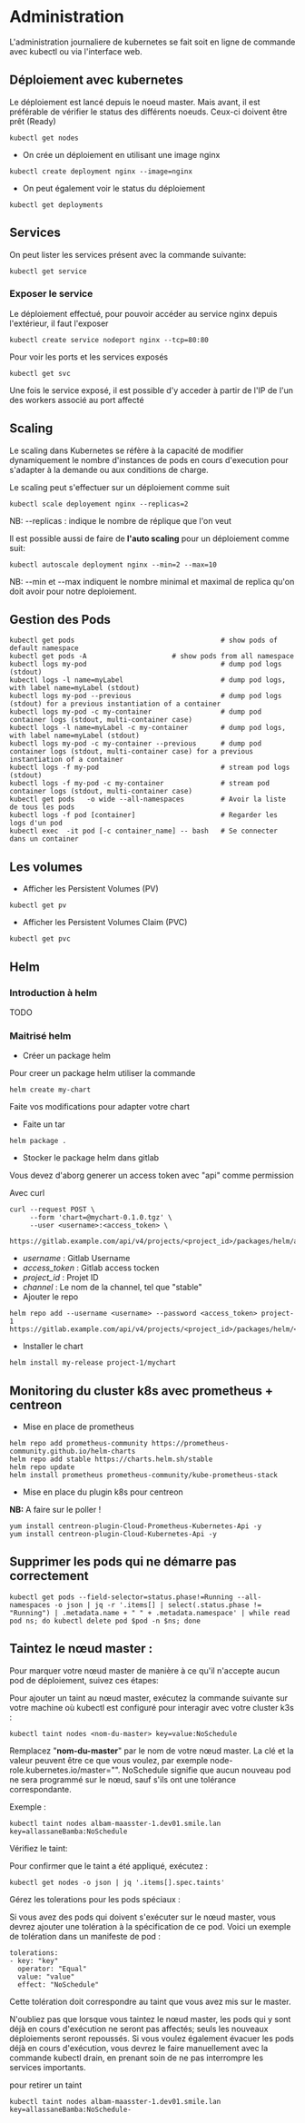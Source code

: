 # [](#administration)Administration

L'administration journaliere de kubernetes se fait soit en ligne de commande avec kubectl ou via l'interface web.

## [](#d%C3%A9ploiement-avec-kubernetes)Déploiement avec kubernetes

Le déploiement est lancé depuis le noeud master. Mais avant, il est préférable de vérifier le status des différents noeuds. Ceux-ci doivent être prêt (Ready)

```
kubectl get nodes
```

- On crée un déploiement en utilisant une image nginx

```
kubectl create deployment nginx --image=nginx
```

- On peut également voir le status du déploiement

```
kubectl get deployments
```

## [](#services)Services

On peut lister les services présent avec la commande suivante:

```
kubectl get service
```

### [](#exposer-le-service)Exposer le service

Le déploiement effectué, pour pouvoir accéder au service nginx depuis l'extérieur, il faut l'exposer

```
kubectl create service nodeport nginx --tcp=80:80
```

Pour voir les ports et les services exposés

```
kubectl get svc
```

Une fois le service exposé, il est possible d'y acceder à partir de l'IP de l'un des workers associé au port affecté

## [](#scaling)Scaling

Le scaling dans Kubernetes se réfère à la capacité de modifier dynamiquement le nombre d'instances de pods en cours d'execution pour s'adapter à la demande ou aux conditions de charge.

Le scaling peut s'effectuer sur un déploiement comme suit

```
kubectl scale deployement nginx --replicas=2
```

NB: --replicas : indique le nombre de réplique que l'on veut

Il est possible aussi de faire de **l'auto scaling** pour un déploiement comme suit:

```
kubectl autoscale deployment nginx --min=2 --max=10
```

NB: --min et --max indiquent le nombre minimal et maximal de replica qu'on doit avoir pour notre deploiement.

## [](#gestion-des-pods)Gestion des Pods

```
kubectl get pods                                    # show pods of default namespace
kubectl get pods -A                     # show pods from all namespace
kubectl logs my-pod                                 # dump pod logs (stdout)
kubectl logs -l name=myLabel                        # dump pod logs, with label name=myLabel (stdout)
kubectl logs my-pod --previous                      # dump pod logs (stdout) for a previous instantiation of a container
kubectl logs my-pod -c my-container                 # dump pod container logs (stdout, multi-container case)
kubectl logs -l name=myLabel -c my-container        # dump pod logs, with label name=myLabel (stdout)
kubectl logs my-pod -c my-container --previous      # dump pod container logs (stdout, multi-container case) for a previous instantiation of a container
kubectl logs -f my-pod                              # stream pod logs (stdout)
kubectl logs -f my-pod -c my-container              # stream pod container logs (stdout, multi-container case)
kubectl get pods   -o wide --all-namespaces         # Avoir la liste de tous les pods
kubectl logs -f pod [container]                     # Regarder les logs d'un pod
kubectl exec  -it pod [-c container_name] -- bash   # Se connecter dans un container
```

## [](#les-volumes)Les volumes

- Afficher les Persistent Volumes (PV)

```
kubectl get pv
```

- Afficher les Persistent Volumes Claim (PVC)

```
kubectl get pvc
```

## [](#helm)Helm

### [](#introduction-%C3%A0-helm)Introduction à helm

TODO

### [](#maitris%C3%A9-helm)Maitrisé helm

- Créer un package helm

Pour creer un package helm utiliser la commande

```
helm create my-chart
```

Faite vos modifications pour adapter votre chart

- Faite un tar

```
helm package .
```

- Stocker le package helm dans gitlab

Vous devez d'aborg generer un access token avec "api" comme permission

Avec curl

```
curl --request POST \
     --form 'chart=@mychart-0.1.0.tgz' \
     --user <username>:<access_token> \
     https://gitlab.example.com/api/v4/projects/<project_id>/packages/helm/api/<channel>/charts
```

- _username_ : Gitlab Username
- _access_token_ : Gitlab access tocken
- _project_id_ : Projet ID
- _channel_ : Le nom de la channel, tel que "stable"
- Ajouter le repo

```
helm repo add --username <username> --password <access_token> project-1 https://gitlab.example.com/api/v4/projects/<project_id>/packages/helm/<channel>
```

- Installer le chart

```
helm install my-release project-1/mychart
```

## [](#monitoring-du-cluster-k8s-avec-prometheus-centreon)Monitoring du cluster k8s avec prometheus + centreon

- Mise en place de prometheus

```
helm repo add prometheus-community https://prometheus-community.github.io/helm-charts
helm repo add stable https://charts.helm.sh/stable
helm repo update
helm install prometheus prometheus-community/kube-prometheus-stack
```

- Mise en place du plugin k8s pour centreon

**NB:** A faire sur le poller !

```
yum install centreon-plugin-Cloud-Prometheus-Kubernetes-Api -y
yum install centreon-plugin-Cloud-Kubernetes-Api -y
```


## Supprimer les pods qui ne démarre pas correctement

```
kubectl get pods --field-selector=status.phase!=Running --all-namespaces -o json | jq -r '.items[] | select(.status.phase != "Running") | .metadata.name + " " + .metadata.namespace' | while read pod ns; do kubectl delete pod $pod -n $ns; done
```

## Taintez le nœud master :
Pour marquer votre nœud master de manière à ce qu'il n'accepte aucun pod de déploiement, suivez ces étapes:

Pour ajouter un taint au nœud master, exécutez la commande suivante sur votre machine où kubectl est configuré pour interagir avec votre cluster k3s :

```
kubectl taint nodes <nom-du-master> key=value:NoSchedule
```

Remplacez "**nom-du-master**" par le nom de votre nœud master. La clé et la valeur peuvent être ce que vous voulez, par exemple node-role.kubernetes.io/master="". NoSchedule signifie que aucun nouveau pod ne sera programmé sur le nœud, sauf s'ils ont une tolérance correspondante.

Exemple :

```
kubectl taint nodes albam-maasster-1.dev01.smile.lan key=allassaneBamba:NoSchedule
```

Vérifiez le taint:

Pour confirmer que le taint a été appliqué, exécutez :

```
kubectl get nodes -o json | jq '.items[].spec.taints'
```

Gérez les tolerations pour les pods spéciaux :

Si vous avez des pods qui doivent s'exécuter sur le nœud master, vous devrez ajouter une tolération à la spécification de ce pod. Voici un exemple de tolération dans un manifeste de pod :

```
tolerations:
- key: "key"
  operator: "Equal"
  value: "value"
  effect: "NoSchedule"
```

Cette tolération doit correspondre au taint que vous avez mis sur le master.

N'oubliez pas que lorsque vous taintez le nœud master, les pods qui y sont déjà en cours d'exécution ne seront pas affectés; seuls les nouveaux déploiements seront repoussés. Si vous voulez également évacuer les pods déjà en cours d'exécution, vous devrez le faire manuellement avec la commande kubectl drain, en prenant soin de ne pas interrompre les services importants.

pour retirer un taint

```
kubectl taint nodes albam-maasster-1.dev01.smile.lan key=allassaneBamba:NoSchedule-
```

